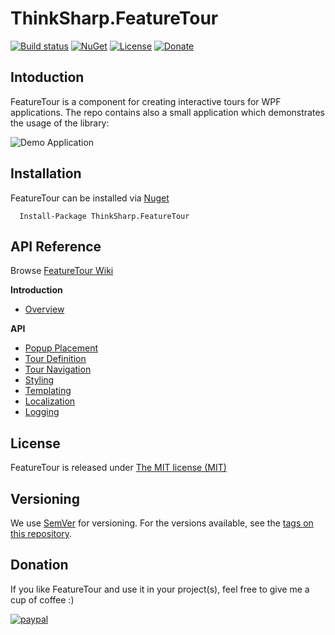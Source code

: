 # ThinkSharp.FeatureTour

[![Build status](https://ci.appveyor.com/api/projects/status/l3aagqmbfmgxwv3t?svg=true)](https://ci.appveyor.com/project/JanDotNet/thinksharp-justforms)
[![NuGet](https://img.shields.io/nuget/v/ThinkSharp.FeatureTour.svg)](https://www.nuget.org/packages/ThinkSharp.FeatureTour/) [![License](https://img.shields.io/badge/license-MIT-blue.svg)](LICENSE.TXT)
[![Donate](https://img.shields.io/badge/Donate-PayPal-green.svg)](https://www.paypal.com/cgi-bin/webscr?cmd=_s-xclick&hosted_button_id=MSBFDUU5UUQZL)

## Intoduction

FeatureTour is a component for creating interactive tours for WPF applications. The repo contains also a small application which demonstrates the usage of the library:

![Demo Application](http://images.thinksharp.de/web/FeatureTour.Demo.png)

## Installation

FeatureTour can be installed via [Nuget](https://www.nuget.org/packages/Thinksharp.FeatureTour)

      Install-Package ThinkSharp.FeatureTour
      
[//]: # (## Overview)
[//]: # (#### Creating tour definition in C#:)
[//]: # (<img src="https://raw.githubusercontent.com/wiki/JanDotNet/ThinkSharp.FeatureTour/img/FeatureTour_01.png" width="600">)
[//]: # (#### Define popup location in XAML:)
[//]: # (<img src="https://raw.githubusercontent.com/wiki/JanDotNet/ThinkSharp.FeatureTour/img/FeatureTour_02.png" width="600">)
[//]: # (#### Control navigation in code:)
[//]: # (<img src="https://raw.githubusercontent.com/wiki/JanDotNet/ThinkSharp.FeatureTour/img/FeatureTour_03.png" width="600">)
[//]: # (#### Attach doable actions to enable the user to enter extensive input with just one click:)
[//]: # (<img src="https://raw.githubusercontent.com/wiki/JanDotNet/ThinkSharp.FeatureTour/img/FeatureTour_04.png" width="600">)

## API Reference

Browse [FeatureTour Wiki](https://github.com/JanDotNet/ThinkSharp.FeatureTour/wiki)

**Introduction**

* [Overview](https://github.com/JanDotNet/ThinkSharp.FeatureTour/wiki/Introduction#introduction)

**API**

* [Popup Placement](https://github.com/JanDotNet/ThinkSharp.FeatureTour/wiki/Popup-Placement)
* [Tour Definition](https://github.com/JanDotNet/ThinkSharp.FeatureTour/wiki/Tour-Definition)
* [Tour Navigation](https://github.com/JanDotNet/ThinkSharp.FeatureTour/wiki/Tour-Navigation)
* [Styling](https://github.com/JanDotNet/ThinkSharp.FeatureTour/wiki/Styling)
* [Templating](https://github.com/JanDotNet/ThinkSharp.FeatureTour/wiki/Templating)
* [Localization](https://github.com/JanDotNet/ThinkSharp.FeatureTour/wiki/Localization)
* [Logging](https://github.com/JanDotNet/ThinkSharp.FeatureTour/wiki/Logging)


## License

FeatureTour is released under [The MIT license (MIT)](LICENSE.TXT)


## Versioning

We use [SemVer](http://semver.org/) for versioning. For the versions available, see the [tags on this repository](https://github.com/JanDotNet/ThinkSharp.FeatureTour/tags). 

## Donation
If you like FeatureTour and use it in your project(s), feel free to give me a cup of coffee :) 

[![paypal](https://www.paypalobjects.com/en_US/i/btn/btn_donateCC_LG.gif)](https://www.paypal.com/cgi-bin/webscr?cmd=_s-xclick&hosted_button_id=MSBFDUU5UUQZL)
